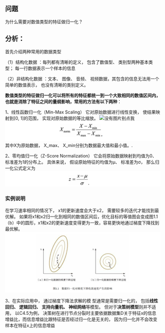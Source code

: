 ## 问题 

为什么需要对数值类型的特征做归一化？

## 分析：
  首先介绍两种常用的数据类型
  
 （1）结构化数据 ：每列都有清晰的定义， 包含了数值型、 类别型两种基本类型； 每一行数据表示一个样本的信息
 
 （2）非结构化数据 ：文本、 图像、 音频、 视频数据，其包含的信息无法用一个简单的数值表示， 也没有清晰的类别定义。


  **数值类型的特征做归一化可以将所有的特征都统一到一个大致相同的数值区间内，也就是消除了特征之间的量纲影响，常用的方法有以下两种**：
  
  1、线性函数归一化（Min-Max Scaling）
		它对原始数据进行线性变换， 使结果映射到[0, 1]的范围， 实现对原始数据的等比缩放。
    ![没有图片别点我](https://github.com/Clayygou/Improvement-/new/master)
    ![image](https://github.com/Clayygou/Improvement-/blob/master/%E5%9B%BE%E7%89%87/%E5%85%AC%E5%BC%8F1.jpg)
    其中X为原始数据， X_max、 X_min分别为数据最大值和最小值。.
    
2、零均值归一化（Z-Score Normalization）
它会将原始数据映射到均值为0、 标准差为1的分布上。 具体来说， 假设原始特征的均值为μ、 标准差为σ， 那么归一化公式定义为
![image](https://github.com/Clayygou/Improvement-/blob/master/%E5%9B%BE%E7%89%87/%E5%85%AC%E5%BC%8F2.png)

### 实例说明
在学习速率相同的情况下， x1的更新速度会大于x2， 需要较多的迭代才能找到最优解。 如果将x1和x2归一化到相同的数值区间后，优化目标的等值图会变成图1.1（b）中的圆形，x1和x2的更新速度变得更为一致，容易更快地通过梯度下降找到最优解。
![image](https://github.com/Clayygou/Improvement-/blob/master/%E5%9B%BE%E7%89%87/%E5%85%AC%E5%BC%8F3.png)


3、在实际应用中， 通过梯度下降法求解的模
型通常是需要归一化的， 包括**线性回归、 逻辑回归、 支持向量机、 神经网络**等模型。 但对于**决策树模型**则并不适用， 以C4.5为例， 决策树在进行节点分裂时主要依据数据集D关于特征x的信息增益比，而信息增益比跟特征是否经过归一化是无关的， 因为归一化并不会改变样本在特征x上的信息增益
